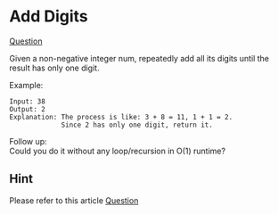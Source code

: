 # Add Digits

[Question](https://leetcode.com/problems/add-digits/)

Given a non-negative integer num, repeatedly add all its digits until the result has only one digit.

Example:

```
Input: 38
Output: 2
Explanation: The process is like: 3 + 8 = 11, 1 + 1 = 2.
             Since 2 has only one digit, return it.
```

Follow up:  
Could you do it without any loop/recursion in O(1) runtime?

## Hint

Please refer to this article [Question](https://en.wikipedia.org/wiki/Digital_root)
